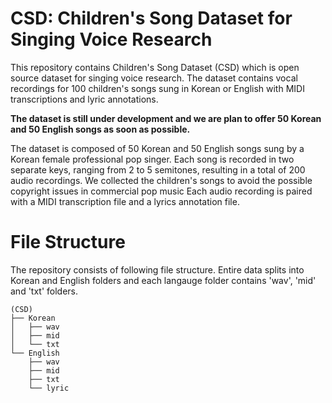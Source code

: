 # CSD: Children's Song Dataset for Singing Voice Research
This repository contains Children's Song Dataset (CSD) which is open source dataset for singing voice research.
The dataset contains vocal recordings for 100 children's songs sung in Korean or English with MIDI transcriptions and lyric annotations.

**The dataset is still under development and we are plan to offer 50 Korean and 50 English songs as soon as possible.**

The dataset is composed of 50 Korean and 50 English songs sung by a Korean female professional pop singer. Each song is recorded in two separate keys, ranging from 2 to 5 semitones, resulting in a total of 200 audio recordings. We collected the children's songs to avoid the possible copyright issues in commercial pop music Each audio recording is paired with a MIDI transcription file and a lyrics annotation file.

# File Structure
The repository consists of following file structure. Entire data splits into Korean and English folders and each langauge folder contains 'wav', 'mid' and 'txt' folders.

```
(CSD)
├── Korean
│   ├── wav
│   ├── mid
│   └── txt
└── English
    ├── wav
    ├── mid
    ├── txt
    └── lyric
```
